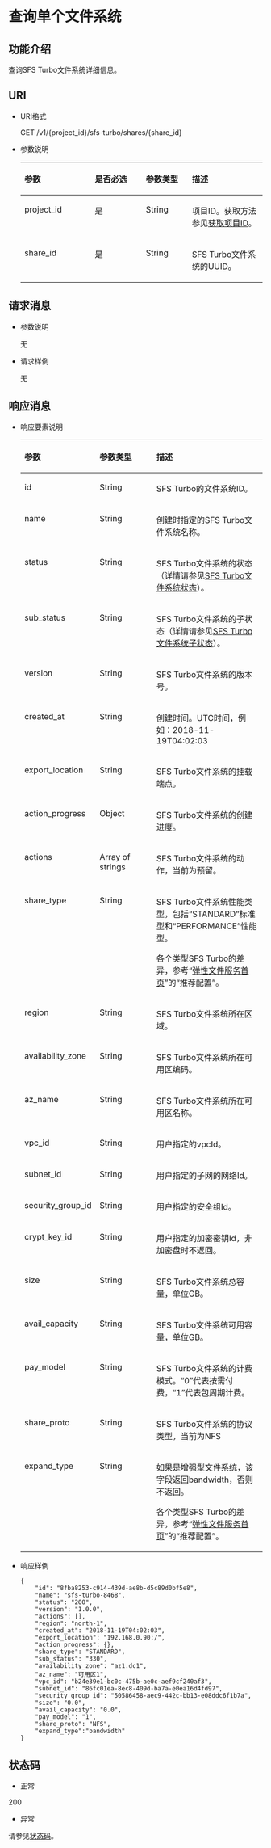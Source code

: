 # 查询单个文件系统<a name="ZH-CN_TOPIC_0171853634"></a>

## 功能介绍<a name="section41195910"></a>

查询SFS Turbo文件系统详细信息。

## URI<a name="section35218872"></a>

-   URI格式

    GET /v1/\{project\_id\}/sfs-turbo/shares/\{share\_id\}

-   参数说明

    <a name="table49791721"></a>
    <table><thead align="left"><tr id="row1530946"><th class="cellrowborder" valign="top" width="29.047095290470953%" id="mcps1.1.5.1.1"><p id="p56897822"><a name="p56897822"></a><a name="p56897822"></a>参数</p>
    </th>
    <th class="cellrowborder" valign="top" width="21.067893210678932%" id="mcps1.1.5.1.2"><p id="p45320903"><a name="p45320903"></a><a name="p45320903"></a>是否必选</p>
    </th>
    <th class="cellrowborder" valign="top" width="19.058094190580942%" id="mcps1.1.5.1.3"><p id="p1075843912300"><a name="p1075843912300"></a><a name="p1075843912300"></a>参数类型</p>
    </th>
    <th class="cellrowborder" valign="top" width="30.826917308269174%" id="mcps1.1.5.1.4"><p id="p47114532"><a name="p47114532"></a><a name="p47114532"></a>描述</p>
    </th>
    </tr>
    </thead>
    <tbody><tr id="row58180766"><td class="cellrowborder" valign="top" width="29.047095290470953%" headers="mcps1.1.5.1.1 "><p id="p15021596"><a name="p15021596"></a><a name="p15021596"></a>project_id</p>
    </td>
    <td class="cellrowborder" valign="top" width="21.067893210678932%" headers="mcps1.1.5.1.2 "><p id="p8789767"><a name="p8789767"></a><a name="p8789767"></a>是</p>
    </td>
    <td class="cellrowborder" valign="top" width="19.058094190580942%" headers="mcps1.1.5.1.3 "><p id="p12758039173015"><a name="p12758039173015"></a><a name="p12758039173015"></a><span>String</span></p>
    </td>
    <td class="cellrowborder" valign="top" width="30.826917308269174%" headers="mcps1.1.5.1.4 "><p id="p24840910"><a name="p24840910"></a><a name="p24840910"></a>项目ID。获取方法参见<a href="获取项目ID.md">获取项目ID</a>。</p>
    </td>
    </tr>
    <tr id="row32398201"><td class="cellrowborder" valign="top" width="29.047095290470953%" headers="mcps1.1.5.1.1 "><p id="p7008594"><a name="p7008594"></a><a name="p7008594"></a>share_id</p>
    </td>
    <td class="cellrowborder" valign="top" width="21.067893210678932%" headers="mcps1.1.5.1.2 "><p id="p30825203"><a name="p30825203"></a><a name="p30825203"></a>是</p>
    </td>
    <td class="cellrowborder" valign="top" width="19.058094190580942%" headers="mcps1.1.5.1.3 "><p id="p27586391306"><a name="p27586391306"></a><a name="p27586391306"></a><span>String</span></p>
    </td>
    <td class="cellrowborder" valign="top" width="30.826917308269174%" headers="mcps1.1.5.1.4 "><p id="p13813509"><a name="p13813509"></a><a name="p13813509"></a>SFS Turbo文件系统的UUID。</p>
    </td>
    </tr>
    </tbody>
    </table>


## 请求消息<a name="section48534398"></a>

-   参数说明

    无

-   请求样例

    无


## 响应消息<a name="section34156399"></a>

-   响应要素说明

    <a name="table37883742"></a>
    <table><thead align="left"><tr id="row46330309"><th class="cellrowborder" valign="top" width="21.93219321932193%" id="mcps1.1.4.1.1"><p id="p61767542"><a name="p61767542"></a><a name="p61767542"></a>参数</p>
    </th>
    <th class="cellrowborder" valign="top" width="28.572857285728574%" id="mcps1.1.4.1.2"><p id="p37114971"><a name="p37114971"></a><a name="p37114971"></a>参数类型</p>
    </th>
    <th class="cellrowborder" valign="top" width="49.494949494949495%" id="mcps1.1.4.1.3"><p id="p53522652"><a name="p53522652"></a><a name="p53522652"></a>描述</p>
    </th>
    </tr>
    </thead>
    <tbody><tr id="row40367587"><td class="cellrowborder" valign="top" width="21.93219321932193%" headers="mcps1.1.4.1.1 "><p id="p0232555198"><a name="p0232555198"></a><a name="p0232555198"></a>id</p>
    </td>
    <td class="cellrowborder" valign="top" width="28.572857285728574%" headers="mcps1.1.4.1.2 "><p id="p18231155111918"><a name="p18231155111918"></a><a name="p18231155111918"></a>String</p>
    </td>
    <td class="cellrowborder" valign="top" width="49.494949494949495%" headers="mcps1.1.4.1.3 "><p id="p323205561918"><a name="p323205561918"></a><a name="p323205561918"></a>SFS Turbo的文件系统ID。</p>
    </td>
    </tr>
    <tr id="row18036132"><td class="cellrowborder" valign="top" width="21.93219321932193%" headers="mcps1.1.4.1.1 "><p id="p723555141915"><a name="p723555141915"></a><a name="p723555141915"></a>name</p>
    </td>
    <td class="cellrowborder" valign="top" width="28.572857285728574%" headers="mcps1.1.4.1.2 "><p id="p6233553193"><a name="p6233553193"></a><a name="p6233553193"></a>String</p>
    </td>
    <td class="cellrowborder" valign="top" width="49.494949494949495%" headers="mcps1.1.4.1.3 "><p id="p142395531912"><a name="p142395531912"></a><a name="p142395531912"></a>创建时指定的SFS Turbo文件系统名称。</p>
    </td>
    </tr>
    <tr id="row32631980"><td class="cellrowborder" valign="top" width="21.93219321932193%" headers="mcps1.1.4.1.1 "><p id="p142315501917"><a name="p142315501917"></a><a name="p142315501917"></a>status</p>
    </td>
    <td class="cellrowborder" valign="top" width="28.572857285728574%" headers="mcps1.1.4.1.2 "><p id="p132314559191"><a name="p132314559191"></a><a name="p132314559191"></a>String</p>
    </td>
    <td class="cellrowborder" valign="top" width="49.494949494949495%" headers="mcps1.1.4.1.3 "><p id="p2023195510194"><a name="p2023195510194"></a><a name="p2023195510194"></a>SFS Turbo文件系统的状态（详情请参见<a href="SFS-Turbo文件系统状态.md">SFS Turbo文件系统状态</a>）。</p>
    </td>
    </tr>
    <tr id="row2983117132212"><td class="cellrowborder" valign="top" width="21.93219321932193%" headers="mcps1.1.4.1.1 "><p id="p6231655161918"><a name="p6231655161918"></a><a name="p6231655161918"></a>sub_status</p>
    </td>
    <td class="cellrowborder" valign="top" width="28.572857285728574%" headers="mcps1.1.4.1.2 "><p id="p0231055121912"><a name="p0231055121912"></a><a name="p0231055121912"></a>String</p>
    </td>
    <td class="cellrowborder" valign="top" width="49.494949494949495%" headers="mcps1.1.4.1.3 "><p id="p42315511196"><a name="p42315511196"></a><a name="p42315511196"></a>SFS Turbo文件系统的子状态（详情请参见<a href="SFS-Turbo文件系统子状态.md">SFS Turbo文件系统子状态</a>）。</p>
    </td>
    </tr>
    <tr id="row47105336"><td class="cellrowborder" valign="top" width="21.93219321932193%" headers="mcps1.1.4.1.1 "><p id="p162315559191"><a name="p162315559191"></a><a name="p162315559191"></a>version</p>
    </td>
    <td class="cellrowborder" valign="top" width="28.572857285728574%" headers="mcps1.1.4.1.2 "><p id="p2023855161913"><a name="p2023855161913"></a><a name="p2023855161913"></a>String</p>
    </td>
    <td class="cellrowborder" valign="top" width="49.494949494949495%" headers="mcps1.1.4.1.3 "><p id="p1723165510191"><a name="p1723165510191"></a><a name="p1723165510191"></a>SFS Turbo文件系统的版本号。</p>
    </td>
    </tr>
    <tr id="row51903505"><td class="cellrowborder" valign="top" width="21.93219321932193%" headers="mcps1.1.4.1.1 "><p id="p723755131919"><a name="p723755131919"></a><a name="p723755131919"></a>created_at</p>
    </td>
    <td class="cellrowborder" valign="top" width="28.572857285728574%" headers="mcps1.1.4.1.2 "><p id="p423855111917"><a name="p423855111917"></a><a name="p423855111917"></a>String</p>
    </td>
    <td class="cellrowborder" valign="top" width="49.494949494949495%" headers="mcps1.1.4.1.3 "><p id="p723135514196"><a name="p723135514196"></a><a name="p723135514196"></a>创建时间。UTC时间，例如：2018-11-19T04:02:03</p>
    </td>
    </tr>
    <tr id="row58157125"><td class="cellrowborder" valign="top" width="21.93219321932193%" headers="mcps1.1.4.1.1 "><p id="p42345511911"><a name="p42345511911"></a><a name="p42345511911"></a>export_location</p>
    </td>
    <td class="cellrowborder" valign="top" width="28.572857285728574%" headers="mcps1.1.4.1.2 "><p id="p202320558196"><a name="p202320558196"></a><a name="p202320558196"></a>String</p>
    </td>
    <td class="cellrowborder" valign="top" width="49.494949494949495%" headers="mcps1.1.4.1.3 "><p id="p523105516198"><a name="p523105516198"></a><a name="p523105516198"></a>SFS Turbo文件系统的挂载端点。</p>
    </td>
    </tr>
    <tr id="row38233323"><td class="cellrowborder" valign="top" width="21.93219321932193%" headers="mcps1.1.4.1.1 "><p id="p12315558193"><a name="p12315558193"></a><a name="p12315558193"></a>action_progress</p>
    </td>
    <td class="cellrowborder" valign="top" width="28.572857285728574%" headers="mcps1.1.4.1.2 "><p id="p12317555198"><a name="p12317555198"></a><a name="p12317555198"></a>Object</p>
    </td>
    <td class="cellrowborder" valign="top" width="49.494949494949495%" headers="mcps1.1.4.1.3 "><p id="p142305514198"><a name="p142305514198"></a><a name="p142305514198"></a>SFS Turbo文件系统的创建进度。</p>
    </td>
    </tr>
    <tr id="row15563155519225"><td class="cellrowborder" valign="top" width="21.93219321932193%" headers="mcps1.1.4.1.1 "><p id="p12231055201910"><a name="p12231055201910"></a><a name="p12231055201910"></a>actions</p>
    </td>
    <td class="cellrowborder" valign="top" width="28.572857285728574%" headers="mcps1.1.4.1.2 "><p id="p8231855121911"><a name="p8231855121911"></a><a name="p8231855121911"></a>Array of strings</p>
    </td>
    <td class="cellrowborder" valign="top" width="49.494949494949495%" headers="mcps1.1.4.1.3 "><p id="p5231855111916"><a name="p5231855111916"></a><a name="p5231855111916"></a>SFS Turbo文件系统的动作，当前为预留。</p>
    </td>
    </tr>
    <tr id="row35960978"><td class="cellrowborder" valign="top" width="21.93219321932193%" headers="mcps1.1.4.1.1 "><p id="p15239558198"><a name="p15239558198"></a><a name="p15239558198"></a>share_type</p>
    </td>
    <td class="cellrowborder" valign="top" width="28.572857285728574%" headers="mcps1.1.4.1.2 "><p id="p1123055101912"><a name="p1123055101912"></a><a name="p1123055101912"></a>String</p>
    </td>
    <td class="cellrowborder" valign="top" width="49.494949494949495%" headers="mcps1.1.4.1.3 "><p id="p12231655191911"><a name="p12231655191911"></a><a name="p12231655191911"></a>SFS Turbo文件系统性能类型，包括“STANDARD”标准型和“PERFORMANCE”性能型。</p>
    <p id="p884011618415"><a name="p884011618415"></a><a name="p884011618415"></a>各个类型SFS Turbo的差异，参考“<a href="https://www.huaweicloud.com/product/sfs.html" target="_blank" rel="noopener noreferrer">弹性文件服务首页</a>”的“推荐配置”。</p>
    </td>
    </tr>
    <tr id="row25177512"><td class="cellrowborder" valign="top" width="21.93219321932193%" headers="mcps1.1.4.1.1 "><p id="p22345581917"><a name="p22345581917"></a><a name="p22345581917"></a>region</p>
    </td>
    <td class="cellrowborder" valign="top" width="28.572857285728574%" headers="mcps1.1.4.1.2 "><p id="p152385551912"><a name="p152385551912"></a><a name="p152385551912"></a>String</p>
    </td>
    <td class="cellrowborder" valign="top" width="49.494949494949495%" headers="mcps1.1.4.1.3 "><p id="p15231055101914"><a name="p15231055101914"></a><a name="p15231055101914"></a>SFS Turbo文件系统所在区域。</p>
    </td>
    </tr>
    <tr id="row31092957"><td class="cellrowborder" valign="top" width="21.93219321932193%" headers="mcps1.1.4.1.1 "><p id="p12335511915"><a name="p12335511915"></a><a name="p12335511915"></a>availability_zone</p>
    </td>
    <td class="cellrowborder" valign="top" width="28.572857285728574%" headers="mcps1.1.4.1.2 "><p id="p72325591915"><a name="p72325591915"></a><a name="p72325591915"></a>String</p>
    </td>
    <td class="cellrowborder" valign="top" width="49.494949494949495%" headers="mcps1.1.4.1.3 "><p id="p4232554195"><a name="p4232554195"></a><a name="p4232554195"></a>SFS Turbo文件系统所在可用区编码。</p>
    </td>
    </tr>
    <tr id="row53782959"><td class="cellrowborder" valign="top" width="21.93219321932193%" headers="mcps1.1.4.1.1 "><p id="p15231555101919"><a name="p15231555101919"></a><a name="p15231555101919"></a>az_name</p>
    </td>
    <td class="cellrowborder" valign="top" width="28.572857285728574%" headers="mcps1.1.4.1.2 "><p id="p20230558197"><a name="p20230558197"></a><a name="p20230558197"></a>String</p>
    </td>
    <td class="cellrowborder" valign="top" width="49.494949494949495%" headers="mcps1.1.4.1.3 "><p id="p8232551194"><a name="p8232551194"></a><a name="p8232551194"></a>SFS Turbo文件系统所在可用区名称。</p>
    </td>
    </tr>
    <tr id="row59508773"><td class="cellrowborder" valign="top" width="21.93219321932193%" headers="mcps1.1.4.1.1 "><p id="p1723125519190"><a name="p1723125519190"></a><a name="p1723125519190"></a>vpc_id</p>
    </td>
    <td class="cellrowborder" valign="top" width="28.572857285728574%" headers="mcps1.1.4.1.2 "><p id="p1223155512193"><a name="p1223155512193"></a><a name="p1223155512193"></a>String</p>
    </td>
    <td class="cellrowborder" valign="top" width="49.494949494949495%" headers="mcps1.1.4.1.3 "><p id="p112325561918"><a name="p112325561918"></a><a name="p112325561918"></a>用户指定的vpcId。</p>
    </td>
    </tr>
    <tr id="row60497038"><td class="cellrowborder" valign="top" width="21.93219321932193%" headers="mcps1.1.4.1.1 "><p id="p1223655201917"><a name="p1223655201917"></a><a name="p1223655201917"></a>subnet_id</p>
    </td>
    <td class="cellrowborder" valign="top" width="28.572857285728574%" headers="mcps1.1.4.1.2 "><p id="p1723135511917"><a name="p1723135511917"></a><a name="p1723135511917"></a>String</p>
    </td>
    <td class="cellrowborder" valign="top" width="49.494949494949495%" headers="mcps1.1.4.1.3 "><p id="p192318552196"><a name="p192318552196"></a><a name="p192318552196"></a>用户指定的子网的网络Id。</p>
    </td>
    </tr>
    <tr id="row21336385"><td class="cellrowborder" valign="top" width="21.93219321932193%" headers="mcps1.1.4.1.1 "><p id="p1023155551919"><a name="p1023155551919"></a><a name="p1023155551919"></a>security_group_id</p>
    </td>
    <td class="cellrowborder" valign="top" width="28.572857285728574%" headers="mcps1.1.4.1.2 "><p id="p023955191919"><a name="p023955191919"></a><a name="p023955191919"></a>String</p>
    </td>
    <td class="cellrowborder" valign="top" width="49.494949494949495%" headers="mcps1.1.4.1.3 "><p id="p202320557196"><a name="p202320557196"></a><a name="p202320557196"></a>用户指定的安全组Id。</p>
    </td>
    </tr>
    <tr id="row187219461297"><td class="cellrowborder" valign="top" width="21.93219321932193%" headers="mcps1.1.4.1.1 "><p id="p8232557197"><a name="p8232557197"></a><a name="p8232557197"></a><span>crypt_key_id</span></p>
    </td>
    <td class="cellrowborder" valign="top" width="28.572857285728574%" headers="mcps1.1.4.1.2 "><p id="p172314559199"><a name="p172314559199"></a><a name="p172314559199"></a>String</p>
    </td>
    <td class="cellrowborder" valign="top" width="49.494949494949495%" headers="mcps1.1.4.1.3 "><p id="p623135518194"><a name="p623135518194"></a><a name="p623135518194"></a>用户指定的加密密钥Id，非加密盘时不返回。</p>
    </td>
    </tr>
    <tr id="row27407965"><td class="cellrowborder" valign="top" width="21.93219321932193%" headers="mcps1.1.4.1.1 "><p id="p4232055201916"><a name="p4232055201916"></a><a name="p4232055201916"></a>size</p>
    </td>
    <td class="cellrowborder" valign="top" width="28.572857285728574%" headers="mcps1.1.4.1.2 "><p id="p172313553195"><a name="p172313553195"></a><a name="p172313553195"></a>String</p>
    </td>
    <td class="cellrowborder" valign="top" width="49.494949494949495%" headers="mcps1.1.4.1.3 "><p id="p1723555151910"><a name="p1723555151910"></a><a name="p1723555151910"></a>SFS Turbo文件系统总容量，单位GB。</p>
    </td>
    </tr>
    <tr id="row1340018564514"><td class="cellrowborder" valign="top" width="21.93219321932193%" headers="mcps1.1.4.1.1 "><p id="p123145512198"><a name="p123145512198"></a><a name="p123145512198"></a>avail_capacity</p>
    </td>
    <td class="cellrowborder" valign="top" width="28.572857285728574%" headers="mcps1.1.4.1.2 "><p id="p0238554199"><a name="p0238554199"></a><a name="p0238554199"></a>String</p>
    </td>
    <td class="cellrowborder" valign="top" width="49.494949494949495%" headers="mcps1.1.4.1.3 "><p id="p62345571914"><a name="p62345571914"></a><a name="p62345571914"></a>SFS Turbo文件系统可用容量，单位GB。</p>
    </td>
    </tr>
    <tr id="row14959250966"><td class="cellrowborder" valign="top" width="21.93219321932193%" headers="mcps1.1.4.1.1 "><p id="p3423151115320"><a name="p3423151115320"></a><a name="p3423151115320"></a>pay_model</p>
    </td>
    <td class="cellrowborder" valign="top" width="28.572857285728574%" headers="mcps1.1.4.1.2 "><p id="p742319115539"><a name="p742319115539"></a><a name="p742319115539"></a>String</p>
    </td>
    <td class="cellrowborder" valign="top" width="49.494949494949495%" headers="mcps1.1.4.1.3 "><p id="p204231914537"><a name="p204231914537"></a><a name="p204231914537"></a>SFS Turbo文件系统的计费模式。“0”代表按需付费，“1”代表包周期计费。</p>
    </td>
    </tr>
    <tr id="row54513545"><td class="cellrowborder" valign="top" width="21.93219321932193%" headers="mcps1.1.4.1.1 "><p id="p314917464539"><a name="p314917464539"></a><a name="p314917464539"></a>share_proto</p>
    </td>
    <td class="cellrowborder" valign="top" width="28.572857285728574%" headers="mcps1.1.4.1.2 "><p id="p131491646155313"><a name="p131491646155313"></a><a name="p131491646155313"></a>String</p>
    </td>
    <td class="cellrowborder" valign="top" width="49.494949494949495%" headers="mcps1.1.4.1.3 "><p id="p191491046165317"><a name="p191491046165317"></a><a name="p191491046165317"></a>SFS Turbo文件系统的协议类型，当前为NFS</p>
    </td>
    </tr>
    <tr id="row49083467317"><td class="cellrowborder" valign="top" width="21.93219321932193%" headers="mcps1.1.4.1.1 "><p id="p139083469317"><a name="p139083469317"></a><a name="p139083469317"></a>expand_type</p>
    </td>
    <td class="cellrowborder" valign="top" width="28.572857285728574%" headers="mcps1.1.4.1.2 "><p id="p189081946183115"><a name="p189081946183115"></a><a name="p189081946183115"></a>String</p>
    </td>
    <td class="cellrowborder" valign="top" width="49.494949494949495%" headers="mcps1.1.4.1.3 "><p id="p1198255617297"><a name="p1198255617297"></a><a name="p1198255617297"></a>如果是增强型文件系统，该字段返回bandwidth，否则不返回。</p>
    <p id="p1325102863114"><a name="p1325102863114"></a><a name="p1325102863114"></a>各个类型SFS Turbo的差异，参考“<a href="https://www.huaweicloud.com/product/sfs.html" target="_blank" rel="noopener noreferrer">弹性文件服务首页</a>”的“推荐配置”。</p>
    </td>
    </tr>
    </tbody>
    </table>


-   响应样例

    ```
    {
        "id": "8fba8253-c914-439d-ae8b-d5c89d0bf5e8",
        "name": "sfs-turbo-8468",
        "status": "200",
        "version": "1.0.0",
        "actions": [],
        "region": "north-1",
        "created_at": "2018-11-19T04:02:03",
        "export_location": "192.168.0.90:/",
        "action_progress": {},
        "share_type": "STANDARD",
        "sub_status": "330",
        "availability_zone": "az1.dc1",
        "az_name": "可用区1",
        "vpc_id": "b24e39e1-bc0c-475b-ae0c-aef9cf240af3",
        "subnet_id": "86fc01ea-8ec8-409d-ba7a-e0ea16d4fd97",
        "security_group_id": "50586458-aec9-442c-bb13-e08ddc6f1b7a",
        "size": "0.0",
        "avail_capacity": "0.0",
        "pay_model": "1",
        "share_proto": "NFS",
        "expand_type":"bandwidth"
    }
    ```


## 状态码<a name="section38972142"></a>

-   正常

200

-   异常

请参见[状态码](状态码.md)。

